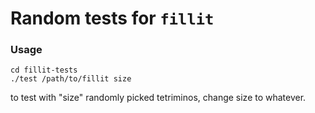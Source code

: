 # Random tests for `fillit`

### Usage

`cd fillit-tests`  
`./test /path/to/fillit size`

to test with "size" randomly picked tetriminos, change size to whatever.

